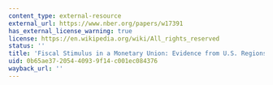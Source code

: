 ```yaml
---
content_type: external-resource
external_url: https://www.nber.org/papers/w17391
has_external_license_warning: true
license: https://en.wikipedia.org/wiki/All_rights_reserved
status: ''
title: 'Fiscal Stimulus in a Monetary Union: Evidence from U.S. Regions." (PDF)'
uid: 0b65ae37-2054-4093-9f14-c001ec084376
wayback_url: ''
---
```

